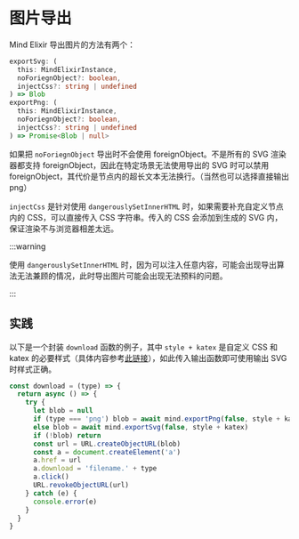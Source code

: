 # 图片导出

Mind Elixir 导出图片的方法有两个：

```ts
exportSvg: (
  this: MindElixirInstance,
  noForiegnObject?: boolean,
  injectCss?: string | undefined
) => Blob
exportPng: (
  this: MindElixirInstance,
  noForiegnObject?: boolean,
  injectCss?: string | undefined
) => Promise<Blob | null>
```

如果把 `noForiegnObject` 导出时不会使用 foreignObject。不是所有的 SVG 渲染器都支持 foreignObject，因此在特定场景无法使用导出的 SVG 时可以禁用 foreignObject，其代价是节点内的超长文本无法换行。（当然也可以选择直接输出 png）

`injectCss` 是针对使用 `dangerouslySetInnerHTML` 时，如果需要补充自定义节点内的 CSS，可以直接传入 CSS 字符串。传入的 CSS 会添加到生成的 SVG 内，保证渲染不与浏览器相差太远。

:::warning

使用 `dangerouslySetInnerHTML` 时，因为可以注入任意内容，可能会出现导出算法无法兼顾的情况，此时导出图片可能会出现无法预料的问题。

:::

## 实践

以下是一个封装 `download` 函数的例子，其中 `style + katex` 是自定义 CSS 和 katex 的必要样式（具体内容参考[此链接](https://github.com/SSShooter/mind-elixir-core/blob/87bb57ff060a62f4c4c66cc57689af29da780393/src/dev.ts#L102)），如此传入输出函数即可使用输出 SVG 时样式正确。

```js
const download = (type) => {
  return async () => {
    try {
      let blob = null
      if (type === 'png') blob = await mind.exportPng(false, style + katex)
      else blob = await mind.exportSvg(false, style + katex)
      if (!blob) return
      const url = URL.createObjectURL(blob)
      const a = document.createElement('a')
      a.href = url
      a.download = 'filename.' + type
      a.click()
      URL.revokeObjectURL(url)
    } catch (e) {
      console.error(e)
    }
  }
}
```
